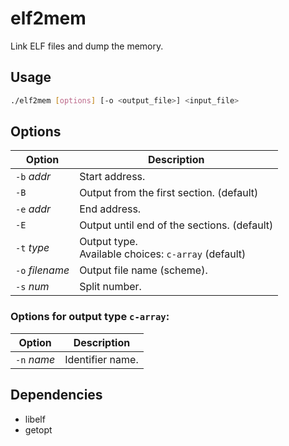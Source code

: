# elf2mem
Link ELF files and dump the memory.

## Usage
```sh
./elf2mem [options] [-o <output_file>] <input_file> 
```

## Options
| Option          | Description                                            |
| --------------- | ------------------------------------------------------ |
| `-b` _addr_     | Start address.                                         |
| `-B`            | Output from the first section. (default)               |
| `-e` _addr_     | End address.                                           |
| `-E`            | Output until end of the sections. (default)            |
| `-t` _type_     | Output type. <br> Available choices: `c-array` (default) |
| `-o` _filename_ | Output file name (scheme).                             |
| `-s` _num_      | Split number.                                          |

### Options for output type `c-array`:
| Option          | Description                                            |
| --------------- | ------------------------------------------------------ |
| `-n` _name_     | Identifier name.                                       |

## Dependencies
- libelf
- getopt
